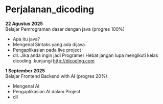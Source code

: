 # Perjalanan_dicoding

**22 Agustus 2025**<br>
Belajar Pemrograman dasar dengan java (progres 100%)
* Apa itu java?
* Mengenal Sintaks yang ada dijava.
* Pengaplikasian pada live project
* dll.
Jika anda ingin jadi Programer Hebat jangan lupa mengikuti kelas dicoding.
kunjungi http://dicoding.com

**1 September 2025**<br>
Belajar Frontend Backend with AI (progres 20%)
* Mengenal AI
* Pengaplikasian AI dalam Project
* dll
